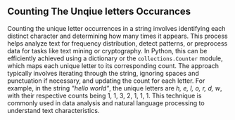 ## Counting The Unqiue letters Occurances

Counting the unique letter occurrences in a string involves identifying each distinct character and determining how many times it appears. This process helps analyze text for frequency distribution, detect patterns, or preprocess data for tasks like text mining or cryptography. In Python, this can be efficiently achieved using a dictionary or the `collections.Counter` module, which maps each unique letter to its corresponding count. The approach typically involves iterating through the string, ignoring spaces and punctuation if necessary, and updating the count for each letter. For example, in the string *"hello world"*, the unique letters are *h, e, l, o, r, d, w*, with their respective counts being 1, 1, 3, 2, 1, 1, 1. This technique is commonly used in data analysis and natural language processing to understand text characteristics.
